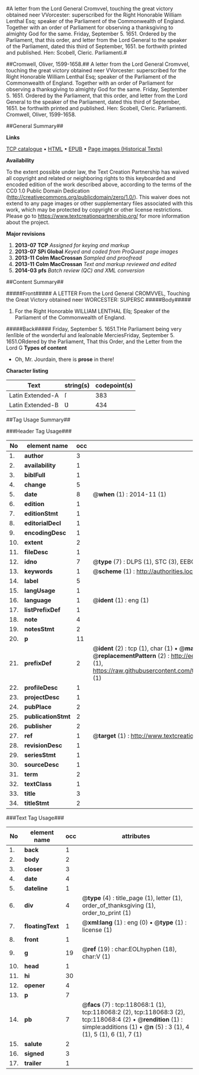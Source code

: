 #A letter from the Lord General Cromvvel, touching the great victory obtained neer VVorcester: superscribed for the Right Honorable William Lenthal Esq; speaker of the Parliament of the Commonwealth of England. Together with an order of Parliament for observing a thanksgiving to almighty God for the same. Friday, September 5. 1651. Ordered by the Parliament, that this order, and letter from the Lord General to the speaker of the Parliament, dated this third of September, 1651. be forthwith printed and published. Hen: Scobell, Cleric. Parliamenti.#

##Cromwell, Oliver, 1599-1658.##
A letter from the Lord General Cromvvel, touching the great victory obtained neer VVorcester: superscribed for the Right Honorable William Lenthal Esq; speaker of the Parliament of the Commonwealth of England. Together with an order of Parliament for observing a thanksgiving to almighty God for the same. Friday, September 5. 1651. Ordered by the Parliament, that this order, and letter from the Lord General to the speaker of the Parliament, dated this third of September, 1651. be forthwith printed and published. Hen: Scobell, Cleric. Parliamenti.
Cromwell, Oliver, 1599-1658.

##General Summary##

**Links**

[TCP catalogue](http://www.ota.ox.ac.uk/tcp/)  • 
[HTML](http://tei.it.ox.ac.uk/tcp/Texts-HTML/free/A80/A80936.html)  • 
[EPUB](http://tei.it.ox.ac.uk/tcp/Texts-EPUB/free/A80/A80936.epub) • 
[Page images (Historical Texts)](https://historicaltexts.jisc.ac.uk/eebo-99865817e)

**Availability**

To the extent possible under law, the Text Creation Partnership has waived all copyright and related or neighboring rights to this keyboarded and encoded edition of the work described above, according to the terms of the CC0 1.0 Public Domain Dedication (http://creativecommons.org/publicdomain/zero/1.0/). This waiver does not extend to any page images or other supplementary files associated with this work, which may be protected by copyright or other license restrictions. Please go to https://www.textcreationpartnership.org/ for more information about the project.

**Major revisions**

1. __2013-07__ __TCP__ *Assigned for keying and markup*
1. __2013-07__ __SPi Global__ *Keyed and coded from ProQuest page images*
1. __2013-11__ __Colm MacCrossan__ *Sampled and proofread*
1. __2013-11__ __Colm MacCrossan__ *Text and markup reviewed and edited*
1. __2014-03__ __pfs__ *Batch review (QC) and XML conversion*

##Content Summary##

#####Front#####
A LETTER From the Lord General CROMVVEL, Touching the Great Victory obtained neer WORCESTER: SUPERSC
#####Body#####

1. For the Right Honorable WILLIAM LENTHAL Eſq; Speaker of the Parliament of the Commonwealth of England.

#####Back#####
Friday, September 5. 1651.THe Parliament being very ſenſible of the wonderful and ſeaſonable MerciesFriday, September 5. 1651.ORdered by the Parliament, That this Order, and the Letter from the Lord G
**Types of content**

  * Oh, Mr. Jourdain, there is **prose** in there!

**Character listing**


|Text|string(s)|codepoint(s)|
|---|---|---|
|Latin Extended-A|ſ|383|
|Latin Extended-B|Ʋ|434|

##Tag Usage Summary##

###Header Tag Usage###

|No|element name|occ|attributes|
|---|---|---|---|
|1.|__author__|3||
|2.|__availability__|1||
|3.|__biblFull__|1||
|4.|__change__|5||
|5.|__date__|8| @__when__ (1) : 2014-11 (1)|
|6.|__edition__|1||
|7.|__editionStmt__|1||
|8.|__editorialDecl__|1||
|9.|__encodingDesc__|1||
|10.|__extent__|2||
|11.|__fileDesc__|1||
|12.|__idno__|7| @__type__ (7) : DLPS (1), STC (3), EEBO-CITATION (1), PROQUEST (1), VID (1)|
|13.|__keywords__|1| @__scheme__ (1) : http://authorities.loc.gov/ (1)|
|14.|__label__|5||
|15.|__langUsage__|1||
|16.|__language__|1| @__ident__ (1) : eng (1)|
|17.|__listPrefixDef__|1||
|18.|__note__|4||
|19.|__notesStmt__|2||
|20.|__p__|11||
|21.|__prefixDef__|2| @__ident__ (2) : tcp (1), char (1)  •  @__matchPattern__ (2) : ([0-9\-]+):([0-9IVX]+) (1), (.+) (1)  •  @__replacementPattern__ (2) : http://eebo.chadwyck.com/downloadtiff?vid=$1&page=$2 (1), https://raw.githubusercontent.com/textcreationpartnership/Texts/master/tcpchars.xml#$1 (1)|
|22.|__profileDesc__|1||
|23.|__projectDesc__|1||
|24.|__pubPlace__|2||
|25.|__publicationStmt__|2||
|26.|__publisher__|2||
|27.|__ref__|1| @__target__ (1) : http://www.textcreationpartnership.org/docs/. (1)|
|28.|__revisionDesc__|1||
|29.|__seriesStmt__|1||
|30.|__sourceDesc__|1||
|31.|__term__|2||
|32.|__textClass__|1||
|33.|__title__|3||
|34.|__titleStmt__|2||


###Text Tag Usage###

|No|element name|occ|attributes|
|---|---|---|---|
|1.|__back__|1||
|2.|__body__|2||
|3.|__closer__|3||
|4.|__date__|4||
|5.|__dateline__|1||
|6.|__div__|4| @__type__ (4) : title_page (1), letter (1), order_of_thanksgiving (1), order_to_print (1)|
|7.|__floatingText__|1| @__xml:lang__ (1) : eng (0)  •  @__type__ (1) : license (1)|
|8.|__front__|1||
|9.|__g__|19| @__ref__ (19) : char:EOLhyphen (18), char:V (1)|
|10.|__head__|1||
|11.|__hi__|30||
|12.|__opener__|4||
|13.|__p__|7||
|14.|__pb__|7| @__facs__ (7) : tcp:118068:1 (1), tcp:118068:2 (2), tcp:118068:3 (2), tcp:118068:4 (2)  •  @__rendition__ (1) : simple:additions (1)  •  @__n__ (5) : 3 (1), 4 (1), 5 (1), 6 (1), 7 (1)|
|15.|__salute__|2||
|16.|__signed__|3||
|17.|__trailer__|1||
